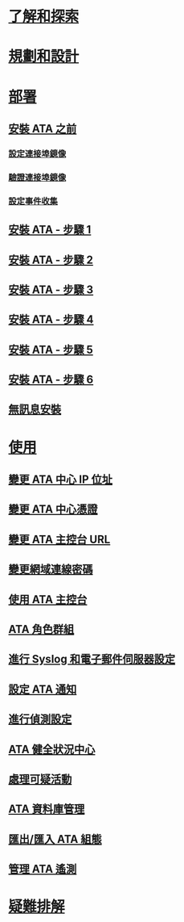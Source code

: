 # [了解和探索](/advanced-threat-analytics/understand-explore/what-is-ata)
# [規劃和設計](/advanced-threat-analytics/plan-design/ata-architecture)
# [部署](preinstall-ata.md)
## [安裝 ATA 之前](preinstall-ata.md)
### [設定連接埠鏡像](configure-port-mirroring.md)
### [驗證連接埠鏡像](validate-port-mirroring.md)
### [設定事件收集](configure-event-collection.md)
## [安裝 ATA - 步驟 1](install-ata-step1.md)
## [安裝 ATA - 步驟 2](install-ata-step2.md)
## [安裝 ATA - 步驟 3](install-ata-step3.md)
## [安裝 ATA - 步驟 4](install-ata-step4.md)
## [安裝 ATA - 步驟 5](install-ata-step5.md)
## [安裝 ATA - 步驟 6](install-ata-step6.md)
## [無訊息安裝](ata-silent-installation.md)
# [使用](modifying-ata-config-centerip.md)
## [變更 ATA 中心 IP 位址](modifying-ata-config-centerip.md)
## [變更 ATA 中心憑證](modifying-ata-config-centercert.md)
## [變更 ATA 主控台 URL](modifying-ata-config-consoleurl.md)
## [變更網域連線密碼](modifying-ata-config-dcpassword.md)
## [使用 ATA 主控台](working-with-ata-console.md)
## [ATA 角色群組](ata-role-groups.md)
## [進行 Syslog 和電子郵件伺服器設定](setting-syslog-email-server-settings.md)
## [設定 ATA 通知](setting-ata-alerts.md)
## [進行偵測設定](working-with-detection-settings.md)
## [ATA 健全狀況中心](ata-health-center.md)
## [處理可疑活動](working-with-suspicious-activities.md)
## [ATA 資料庫管理](ata-database-management.md)
## [匯出/匯入 ATA 組態](ata-configuration-file.md)
## [管理 ATA 遙測](manage-telemetry-settings.md)
# [疑難排解](/advanced-threat-analytics/troubleshoot/troubleshooting-ata-known-errors)


<!--HONumber=Nov16_HO5-->


